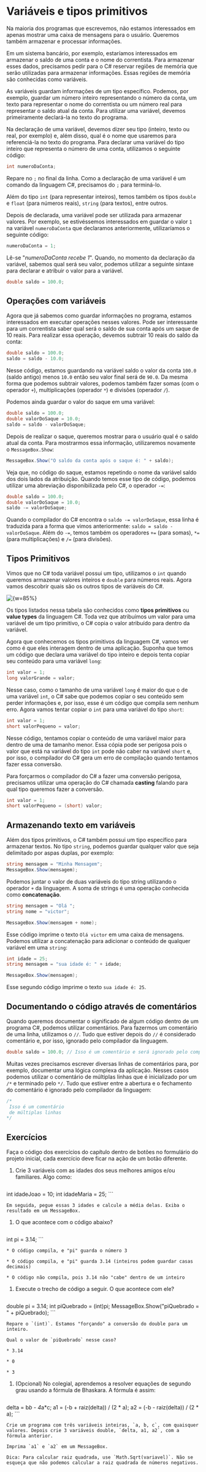 # Variáveis e tipos primitivos

Na maioria dos programas que escrevemos, não estamos interessados em apenas mostrar uma caixa de mensagens para o usuário. Queremos também armazenar e processar informações.

Em um sistema bancário, por exemplo, estaríamos interessados em armazenar o saldo de uma conta e o nome do correntista. Para armazenar esses dados, precisamos pedir para o C# reservar regiões de memória que serão utilizadas para armazenar informações. Essas regiões de memória são conhecidas como variáveis.

As variáveis guardam informações de um tipo específico. Podemos, por exemplo, guardar um número inteiro representando o número da conta, um texto para representar o nome do correntista ou um número real para representar o saldo atual da conta. Para utilizar uma variável, devemos primeiramente declará-la no texto do programa.

Na declaração de uma variável, devemos dizer seu tipo (inteiro, texto ou real, por exemplo) e, além disso, qual é o nome que usaremos para referenciá-la no texto do programa. Para declarar uma variável do tipo inteiro que representa o número de uma conta, utilizamos o seguinte código:

``` csharp
int numeroDaConta;
```

Repare no `;` no final da linha. Como a declaração de uma variável é um comando da linguagem C#, precisamos do `;` para terminá-lo.

Além do tipo `int` (para representar inteiros), temos também os tipos `double` e `float` (para números reais), `string` (para textos), entre outros.

Depois de declarada, uma variável pode ser utilizada para armazenar valores. Por exemplo, se estivéssemos interessados em guardar o valor `1` na variável `numeroDaConta` que declaramos anteriormente, utilizaríamos o seguinte código:

``` csharp
numeroDaConta = 1;
```

Lê-se "_numeroDaConta recebe 1_". Quando, no momento da declaração da variável, sabemos qual será seu valor, podemos utilizar a seguinte sintaxe para declarar e atribuir o valor para a variável.

``` csharp
double saldo = 100.0;
```

## Operações com variáveis

Agora que já sabemos como guardar informações no programa, estamos interessados em executar operações nesses valores. Pode ser interessante para um correntista saber qual será o saldo de sua conta após um saque de 10 reais. Para realizar essa operação, devemos subtrair 10 reais do saldo da conta:

``` csharp
double saldo = 100.0;
saldo = saldo - 10.0;
```

Nesse código, estamos guardando na variável saldo o valor da conta `100.0` (saldo antigo) menos `10.0` então seu valor final será de `90.0`. Da mesma forma que podemos subtrair valores, podemos também fazer somas (com o operador `+`), multiplicações (operador `*`) e divisões (operador `/`).

Podemos ainda guardar o valor do saque em uma variável:

``` csharp
double saldo = 100.0;
double valorDoSaque = 10.0;
saldo = saldo - valorDoSaque;
```

Depois de realizar o saque, queremos mostrar para o usuário qual é o saldo atual da conta. Para mostrarmos essa informação, utilizaremos novamente o `MessageBox.Show`:

``` csharp
MessageBox.Show("O saldo da conta após o saque é: " + saldo);
```

Veja que, no código do saque, estamos repetindo o nome da variável saldo dos dois lados da atribuição. Quando temos esse tipo de código, podemos utilizar uma abreviação disponibilizada pelo C#, o operador `-=`:

``` csharp
double saldo = 100.0;
double valorDoSaque = 10.0;
saldo -= valorDoSaque;
```

Quando o compilador do C# encontra o `saldo -= valorDoSaque`, essa linha é traduzida para a forma que vimos anteriormente: `saldo = saldo - valorDoSaque`. Além do `-=`, temos também os operadores `+=` (para somas), `*=` (para multiplicações) e `/=` (para divisões).

## Tipos Primitivos

Vimos que no C# toda variável possui um tipo, utilizamos o `int` quando queremos armazenar valores inteiros e `double` para números reais. Agora vamos descobrir quais são os outros tipos de variáveis do C#.

![ {w=85%}](assets/imagens/tipos-primitivos/tipos-primitivos-csharp.png)

Os tipos listados nessa tabela são conhecidos como **tipos primitivos** ou **value types** da linguagem C#. Toda vez que atribuímos um valor para uma variável de um tipo primitivo, o C# copia o valor atribuído para dentro da variável.

Agora que conhecemos os tipos primitivos da linguagem C#, vamos ver como é que eles interagem dentro de uma aplicação. Suponha que temos um código que declara uma variável do tipo inteiro e depois tenta copiar seu conteúdo para uma variável `long`:

``` csharp
int valor = 1;
long valorGrande = valor;
```

Nesse caso, como o tamanho de uma variável `long` é maior do que o de uma variável `int`, o C# sabe que podemos copiar o seu conteúdo sem perder informações e, por isso, esse é um código que compila sem nenhum erro. Agora vamos tentar copiar o `int` para uma variável do tipo `short`:

``` csharp
int valor = 1;
short valorPequeno = valor;
```

Nesse código, tentamos copiar o conteúdo de uma variável maior para dentro de uma de tamanho menor. Essa cópia pode ser perigosa pois o valor que está na variável do tipo `int` pode não caber na variável `short` e, por isso, o compilador do C# gera um erro de compilação quando tentamos fazer essa conversão.

Para forçarmos o compilador do C# a fazer uma conversão perigosa, precisamos utilizar uma operação do C# chamada **casting** falando para qual tipo queremos fazer a conversão.

``` csharp
int valor = 1;
short valorPequeno = (short) valor;
```

## Armazenando texto em variáveis

Além dos tipos primitivos, o C# também possui um tipo específico para armazenar textos. No tipo `string`, podemos guardar qualquer valor que seja delimitado por aspas duplas, por exemplo:

``` csharp
string mensagem = "Minha Mensagem";
MessageBox.Show(mensagem);
```

Podemos juntar o valor de duas variáveis do tipo string utilizando o operador `+` da linguagem. A soma de strings é uma operação conhecida como **concatenação**.

``` csharp
string mensagem = "Olá ";
string nome = "victor";

MessageBox.Show(mensagem + nome);
```

Esse código imprime o texto `Olá victor` em uma caixa de mensagens. Podemos utilizar a concatenação para adicionar o conteúdo de qualquer variável em uma `string`:

``` csharp
int idade = 25;
string mensagem = "sua idade é: " + idade;

MessageBox.Show(mensagem);
```

Esse segundo código imprime o texto `sua idade é: 25`.

## Documentando o código através de comentários

Quando queremos documentar o significado de algum código dentro de um programa C#, podemos utilizar comentários. Para fazermos um comentário de uma linha, utilizamos o `//`. Tudo que estiver depois do `//` é considerado comentário e, por isso, ignorado pelo compilador da linguagem.

``` csharp
double saldo = 100.0; // Isso é um comentário e será ignorado pelo compilador
```

Muitas vezes precisamos escrever diversas linhas de comentários para, por exemplo, documentar uma lógica complexa da aplicação. Nesses casos podemos utilizar o comentário de múltiplas linhas que é inicializado por um `/*` e terminado pelo `*/`. Tudo que estiver entre a abertura e o fechamento do comentário é ignorado pelo compilador da linguagem:

``` csharp
/*
 Isso é um comentário
 de múltiplas linhas
*/
```

## Exercícios

Faça o código dos exercícios do capítulo dentro de botões no formulário do projeto inicial, cada exercício deve ficar
na ação de um botão diferente.
1. Crie 3 variáveis com as idades dos seus melhores amigos e/ou familiares. Algo como:

	``` csharp
 int idadeJoao = 10;
 int idadeMaria = 25;
	```

	Em seguida, pegue essas 3 idades e calcule a média delas. Exiba o resultado em um MessageBox.

	
1. O que acontece com o código abaixo?

	``` csharp
 int pi = 3.14;
	```

	* O código compila, e "pi" guarda o número 3

	* O código compila, e "pi" guarda 3.14 (inteiros podem guardar casas decimais)

	* O código não compila, pois 3.14 não "cabe" dentro de um inteiro

	
1. Execute o trecho de código a seguir. O que acontece com ele?

	``` csharp
 double pi = 3.14;
 int piQuebrado = (int)pi;
 MessageBox.Show("piQuebrado = " + piQuebrado);
	```

	Repare o `(int)`. Estamos "forçando" a conversão do double para um inteiro.

	Qual o valor de `piQuebrado` nesse caso?

	* 3.14

	* 0

	* 3

	
1. (Opcional) No colegial, aprendemos a resolver equações de segundo grau usando a fórmula de Bhaskara. A fórmula é assim:

	```
 delta = b*b - 4*a*c;
 a1 = (-b + raiz(delta)) / (2 * a);
 a2 = (-b - raiz(delta)) / (2 * a);
	```

	Crie um programa com três variáveis inteiras, `a, b, c`, com quaisquer valores. Depois crie 3 variáveis double, `delta, a1, a2`, com a fórmula anterior.

	Imprima `a1` e `a2` em um MessageBox.

	Dica: Para calcular raiz quadrada, use `Math.Sqrt(variavel)`. Não se esqueça que não podemos calcular a raiz quadrada de números negativos.

	
